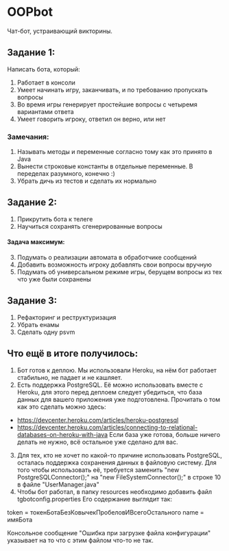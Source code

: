 # OOPbot

Чат-бот, устраивающий викторины.

## Задание 1:
Написать бота, который:
1. Работает в консоли
2. Умеет начинать игру, заканчивать, и по требованию пропускать вопросы
3. Во время игры генерирует простейшие вопросы с четыремя вариантами ответа
4. Умеет говорить игроку, ответил он верно, или нет


### Замечания:
1. Называть методы и переменные согласно тому как это принято в Java
2. Вынести строковые константы в отдельные переменные. В переделах разумного, конечно :)
3. Убрать дичь из тестов и сделать их нормально



## Задание 2:
1. Прикрутить бота к телеге
2. Научиться сохранять сгенерированные вопросы
#### Задача максимум:
3. Подумать о реализации автомата в обработчике сообщений
4. Добавить возможность игроку добавлять свои вопросы вручную
5. Подумать об универсальном режиме игры, берущем вопросы из тех что уже были сохранены


## Задание 3:
1. Рефакторинг и реструктуризация
2. Убрать енамы
3. Сделать одну psvm


## Что ещё в итоге получилось:
1. Бот готов к деплою. Мы использовали Heroku, на нём бот работает стабильно, 
не падает и не кашляет.
2. Есть поддержка PostgreSQL. Её можно использовать вместе с Heroku, для этого 
перед деплоем следует убедиться, что база данных для вашего приложения уже подготовлена. 
Прочитать о том как это сделать можно здесь:
- https://devcenter.heroku.com/articles/heroku-postgresql
- https://devcenter.heroku.com/articles/connecting-to-relational-databases-on-heroku-with-java
Если база уже готова, больше ничего делать не нужно, всё остальное уже сделано для вас.
3. Для тех, кто не хочет по какой-то причине использовать PostgreSQL, осталась поддержка
 сохранения данных в файловую систему. Для того чтобы использовать её, требуется заменить 
"new PostgreSQLConnector();" на "new FileSystemConnector();" 
в строке 10 в файле "UserManager.java"
4. Чтобы бот работал, в папку resources необходимо добавить файл tgbotconfig.properties
Его содержание выглядит так:

token = токенБотаБезКовычекПробеловИВсегоОстального
name = имяБота

Консольное сообщение "Ошибка при загрузке файла конфигурации" указывает на то что 
с этим файлом что-то не так.